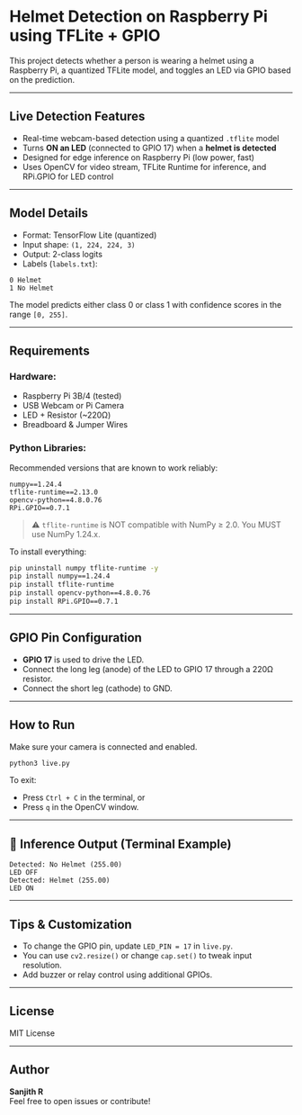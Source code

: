 # Helmet Detection on Raspberry Pi using TFLite + GPIO

This project detects whether a person is wearing a helmet using a Raspberry Pi, a quantized TFLite model, and toggles an LED via GPIO based on the prediction.

---

## Live Detection Features

- Real-time webcam-based detection using a quantized `.tflite` model
- Turns **ON an LED** (connected to GPIO 17) when a **helmet is detected**
- Designed for edge inference on Raspberry Pi (low power, fast)
- Uses OpenCV for video stream, TFLite Runtime for inference, and RPi.GPIO for LED control

---

## Model Details

- Format: TensorFlow Lite (quantized)
- Input shape: `(1, 224, 224, 3)`
- Output: 2-class logits
- Labels (`labels.txt`):

```
0 Helmet
1 No Helmet
```

The model predicts either class 0 or class 1 with confidence scores in the range `[0, 255]`.

---

## Requirements

### Hardware:
- Raspberry Pi 3B/4 (tested)
- USB Webcam or Pi Camera
- LED + Resistor (~220Ω)
- Breadboard & Jumper Wires

### Python Libraries:

Recommended versions that are known to work reliably:

```
numpy==1.24.4
tflite-runtime==2.13.0
opencv-python==4.8.0.76
RPi.GPIO==0.7.1
```

> ⚠️ `tflite-runtime` is NOT compatible with NumPy ≥ 2.0. You MUST use NumPy 1.24.x.

To install everything:

```bash
pip uninstall numpy tflite-runtime -y
pip install numpy==1.24.4
pip install tflite-runtime
pip install opencv-python==4.8.0.76
pip install RPi.GPIO==0.7.1
```
---

## GPIO Pin Configuration

- **GPIO 17** is used to drive the LED.
- Connect the long leg (anode) of the LED to GPIO 17 through a 220Ω resistor.
- Connect the short leg (cathode) to GND.

---

## How to Run

Make sure your camera is connected and enabled.

```bash
python3 live.py
```

To exit:
- Press `Ctrl + C` in the terminal, or
- Press `q` in the OpenCV window.

---

## 🧪 Inference Output (Terminal Example)

```text
Detected: No Helmet (255.00)
LED OFF
Detected: Helmet (255.00)
LED ON
```

---

## Tips & Customization

- To change the GPIO pin, update `LED_PIN = 17` in `live.py`.
- You can use `cv2.resize()` or change `cap.set()` to tweak input resolution.
- Add buzzer or relay control using additional GPIOs.

---

## License

MIT License

---

## Author

**Sanjith R**  
Feel free to open issues or contribute!
